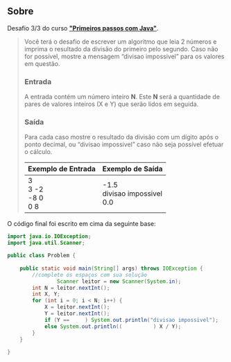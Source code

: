 ## Sobre

Desafio 3/3 do curso **["Primeiros passos com Java"](../)**.

> Você terá o desafio de escrever um algoritmo que leia 2 números e imprima o resultado da divisão do primeiro pelo segundo. Caso não for possível, mostre a mensagem “divisao impossivel” para os valores em questão.
> 
>### Entrada
> 
>A entrada contém um número inteiro **N**. Este **N** será a quantidade de pares de valores inteiros (X e Y) que serão lidos em seguida.
> 
>### Saída
> 
>Para cada caso mostre o resultado da divisão com um dígito após o ponto decimal, ou “divisao impossivel” caso não seja possível efetuar o cálculo.
> 
>| Exemplo de Entrada             | Exemplo de Saída                      |
> | ------------------------------ | ------------------------------------- |
> | 3<br />3 -2<br />-8 0<br />0 8 | -1.5<br />divisao impossivel<br />0.0 |

O código final foi escrito em cima da seguinte base:

```java
import java.io.IOException;
import java.util.Scanner;

public class Problem {
	
    public static void main(String[] args) throws IOException {
		//complete os espaços com sua solução
                Scanner leitor = new Scanner(System.in);
		int N = leitor.nextInt();
		int X, Y;
		for (int i = 0; i < N; i++) {
			X = leitor.nextInt();
			Y = leitor.nextInt();
			if (Y ==     ) System.out.println("divisao impossivel");
			else System.out.println((          ) X / Y);
		}
    }
	
}
```